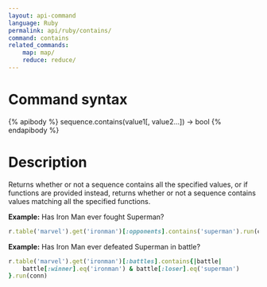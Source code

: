 ```yaml
---
layout: api-command 
language: Ruby
permalink: api/ruby/contains/
command: contains 
related_commands:
    map: map/
    reduce: reduce/
---
```


# Command syntax #

{% apibody %}
sequence.contains(value1[, value2...]) &rarr; bool
{% endapibody %}

# Description #

Returns whether or not a sequence contains all the specified values, or if functions are
provided instead, returns whether or not a sequence contains values matching all the
specified functions.

__Example:__ Has Iron Man ever fought Superman?

```rb
r.table('marvel').get('ironman')[:opponents].contains('superman').run(conn)
```


__Example:__ Has Iron Man ever defeated Superman in battle?

```rb
r.table('marvel').get('ironman')[:battles].contains{|battle|
    battle[:winner].eq('ironman') & battle[:loser].eq('superman')
}.run(conn)
```

